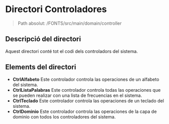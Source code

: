 # Directori Controladores

> Path absolut: /FONTS/src/main/domain/controller
 

## Descripció del directori
Aquest directori conté tot el codi dels controladors del sistema.

## Elements del directori

- **CtrlAlfabeto**
  Este controlador controla las operaciones de un alfabeto del sistema.
- **CtrlListaPalabras**
  Este controlador controla todas las operaciones que se pueden realizar con una lista de frecuencias en el sistema.
- **CtrlTeclado**
  Este controlador controla las operaciones de un teclado del sistema.
- **CtrlDominio**
  Este controlador controla las operaciones de la capa de dominio con todos los controladores del sistema. 